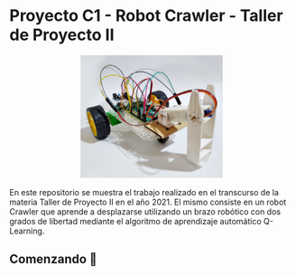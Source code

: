 # Proyecto C1 - Robot Crawler - Taller de Proyecto II

<p align="center">
  <img src="resources/Crawler.png" width=50%/>
</p>

En este repositorio se muestra el trabajo realizado en el transcurso de la materia Taller de Proyecto II en el año 2021. El mismo consiste en un robot Crawler que aprende a desplazarse utilizando un brazo robótico con dos grados de libertad mediante el algoritmo de aprendizaje automático Q-Learning.


## Comenzando 🚀

